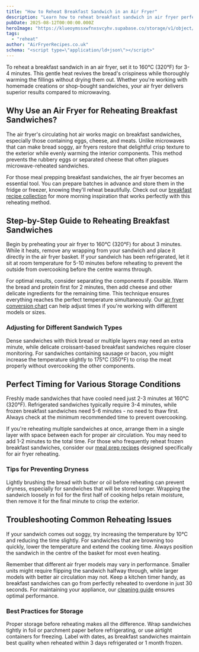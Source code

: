 ```yaml
---
title: "How to Reheat Breakfast Sandwich in an Air Fryer"
description: "Learn how to reheat breakfast sandwich in air fryer perfectly - crispy outside, warm inside. Get timings, temps & tips for best results."
pubDate: 2025-08-12T00:00:00.000Z
heroImage: "https://klueoymssxwfnxsvcyhv.supabase.co/storage/v1/object/public/md/how-to-reheat-breakfast-sandwich-in-air-fryer-cb1a6e3e.png"
tags:
  - "reheat"
author: "AirFryerRecipes.co.uk"
schema: "<script type=\"application/ld+json\"></script>"
---
```


<p>To reheat a breakfast sandwich in an air fryer, set it to 160°C (320°F) for 3-4 minutes. This gentle heat revives the bread's crispiness while thoroughly warming the fillings without drying them out. Whether you're working with homemade creations or shop-bought sandwiches, your air fryer delivers superior results compared to microwaving.</p>

<h2>Why Use an Air Fryer for Reheating Breakfast Sandwiches?</h2>
<p>The air fryer's circulating hot air works magic on breakfast sandwiches, especially those containing eggs, cheese, and meats. Unlike microwaves that can make bread soggy, air fryers restore that delightful crisp texture to the exterior while evenly warming the interior components. This method prevents the rubbery eggs or separated cheese that often plagues microwave-reheated sandwiches.</p>
<p>For those meal prepping breakfast sandwiches, the air fryer becomes an essential tool. You can prepare batches in advance and store them in the fridge or freezer, knowing they'll reheat beautifully. Check out our <a href=https://www.airfryerrecipe.co.uk/recipe-category/breakfast>breakfast recipe collection</a> for more morning inspiration that works perfectly with this reheating method.</p>

<h2>Step-by-Step Guide to Reheating Breakfast Sandwiches</h2>
<p>Begin by preheating your air fryer to 160°C (320°F) for about 3 minutes. While it heats, remove any wrapping from your sandwich and place it directly in the air fryer basket. If your sandwich has been refrigerated, let it sit at room temperature for 5-10 minutes before reheating to prevent the outside from overcooking before the centre warms through.</p>
<p>For optimal results, consider separating the components if possible. Warm the bread and protein first for 2 minutes, then add cheese and other delicate ingredients for the remaining time. This technique ensures everything reaches the perfect temperature simultaneously. Our <a href=https://www.airfryerrecipe.co.uk/air-fryer-conversion-chart>air fryer conversion chart</a> can help adjust times if you're working with different models or sizes.</p>

<h3>Adjusting for Different Sandwich Types</h3>
<p>Dense sandwiches with thick bread or multiple layers may need an extra minute, while delicate croissant-based breakfast sandwiches require closer monitoring. For sandwiches containing sausage or bacon, you might increase the temperature slightly to 175°C (350°F) to crisp the meat properly without overcooking the other components.</p>

<h2>Perfect Timing for Various Storage Conditions</h2>
<p>Freshly made sandwiches that have cooled need just 2-3 minutes at 160°C (320°F). Refrigerated sandwiches typically require 3-4 minutes, while frozen breakfast sandwiches need 5-6 minutes - no need to thaw first. Always check at the minimum recommended time to prevent overcooking.</p>
<p>If you're reheating multiple sandwiches at once, arrange them in a single layer with space between each for proper air circulation. You may need to add 1-2 minutes to the total time. For those who frequently reheat frozen breakfast sandwiches, consider our <a href=https://www.airfryerrecipe.co.uk/recipes>meal prep recipes</a> designed specifically for air fryer reheating.</p>

<h3>Tips for Preventing Dryness</h3>
<p>Lightly brushing the bread with butter or oil before reheating can prevent dryness, especially for sandwiches that will be stored longer. Wrapping the sandwich loosely in foil for the first half of cooking helps retain moisture, then remove it for the final minute to crisp the exterior.</p>

<h2>Troubleshooting Common Reheating Issues</h2>
<p>If your sandwich comes out soggy, try increasing the temperature by 10°C and reducing the time slightly. For sandwiches that are browning too quickly, lower the temperature and extend the cooking time. Always position the sandwich in the centre of the basket for most even heating.</p>
<p>Remember that different air fryer models may vary in performance. Smaller units might require flipping the sandwich halfway through, while larger models with better air circulation may not. Keep a kitchen timer handy, as breakfast sandwiches can go from perfectly reheated to overdone in just 30 seconds. For maintaining your appliance, our <a href=https://www.airfryerrecipe.co.uk/air-fryer-cleaner>cleaning guide</a> ensures optimal performance.</p>

<h3>Best Practices for Storage</h3>
<p>Proper storage before reheating makes all the difference. Wrap sandwiches tightly in foil or parchment paper before refrigerating, or use airtight containers for freezing. Label with dates, as breakfast sandwiches maintain best quality when reheated within 3 days refrigerated or 1 month frozen.</p>